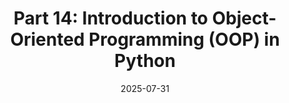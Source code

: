 ---
title: "Part 14: Introduction to Object-Oriented Programming (OOP) in Python"
date: 2025-07-31
slug: python-foundations-oop
description: "Understand the fundamentals of OOP in Python including classes, objects, methods, and attributes. Learn about encapsulation, inheritance, and polymorphism through practical examples."
tags: ["python", "oop", "object-oriented programming", "classes", "objects", "inheritance", "polymorphism", "encapsulation"]
categories: ["Python Series"]
series: ["Python Mastery"]
series_order: 15
showToc: true
TocOpen: false
draft: false
#weight: 14
#cover:
    #image: "images/python-series/part14-cover.jpg"
    #alt: "Python OOP"
    #caption: "Object-oriented programming with Python"
    #relative: false
--- 